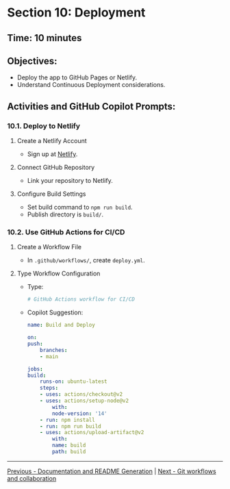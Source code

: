 # Section 10: Deployment

## **Time:** 10 minutes


## Objectives:

*   Deploy the app to GitHub Pages or Netlify.
*   Understand Continuous Deployment considerations.


## Activities and GitHub Copilot Prompts:


### 10.1. Deploy to Netlify

1.  Create a Netlify Account
    *   Sign up at [Netlify](https://www.netlify.com/).

2.  Connect GitHub Repository
    *   Link your repository to Netlify.

3.  Configure Build Settings
    *   Set build command to `npm run build`.
    *   Publish directory is `build/`.


### 10.2. Use GitHub Actions for CI/CD

1.  Create a Workflow File
    *   In `.github/workflows/`, create `deploy.yml`.

2.  Type Workflow Configuration
    *   Type:
        ```yaml
        # GitHub Actions workflow for CI/CD
        ```
    *   Copilot Suggestion:
        ```yaml
        name: Build and Deploy

        on:
        push:
            branches:
            - main

        jobs:
        build:
            runs-on: ubuntu-latest
            steps:
            - uses: actions/checkout@v2
            - uses: actions/setup-node@v2
                with:
                node-version: '14'
            - run: npm install
            - run: npm run build
            - uses: actions/upload-artifact@v2
                with:
                name: build
                path: build
        ```
---------------
[Previous - Documentation and README Generation](09-documentation-and-readme-generation.md) | [Next - Git workflows and collaboration](./11-git-workflows-and-collaboration.md)
